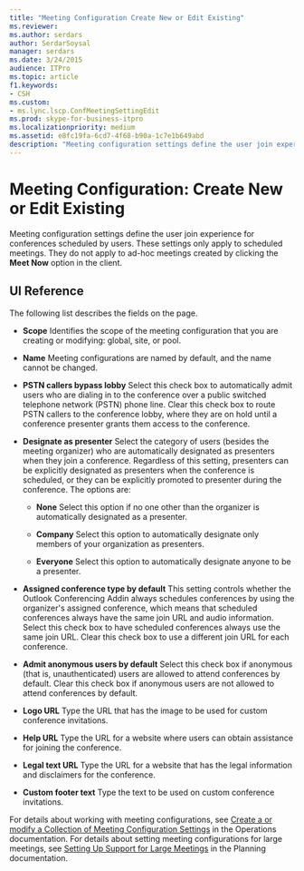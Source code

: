 ```yaml
---
title: "Meeting Configuration Create New or Edit Existing"
ms.reviewer: 
ms.author: serdars
author: SerdarSoysal
manager: serdars
ms.date: 3/24/2015
audience: ITPro
ms.topic: article
f1.keywords:
- CSH
ms.custom:
- ms.lync.lscp.ConfMeetingSettingEdit
ms.prod: skype-for-business-itpro
ms.localizationpriority: medium
ms.assetid: e8fc19fa-6cd7-4f68-b90a-1c7e1b649abd
description: "Meeting configuration settings define the user join experience for conferences scheduled by users. These settings only apply to scheduled meetings. They do not apply to ad-hoc meetings created by clicking the Meet Now option in the client."
---
```


# Meeting Configuration: Create New or Edit Existing

Meeting configuration settings define the user join experience for conferences scheduled by users. These settings only apply to scheduled meetings. They do not apply to ad-hoc meetings created by clicking the **Meet Now** option in the client.

## UI Reference

The following list describes the fields on the page.

- **Scope** Identifies the scope of the meeting configuration that you are creating or modifying: global, site, or pool.

- **Name** Meeting configurations are named by default, and the name cannot be changed.

- **PSTN callers bypass lobby** Select this check box to automatically admit users who are dialing in to the conference over a public switched telephone network (PSTN) phone line. Clear this check box to route PSTN callers to the conference lobby, where they are on hold until a conference presenter grants them access to the conference.

- **Designate as presenter** Select the category of users (besides the meeting organizer) who are automatically designated as presenters when they join a conference. Regardless of this setting, presenters can be explicitly designated as presenters when the conference is scheduled, or they can be explicitly promoted to presenter during the conference. The options are:

  - **None** Select this option if no one other than the organizer is automatically designated as a presenter.

  - **Company** Select this option to automatically designate only members of your organization as presenters.

  - **Everyone** Select this option to automatically designate anyone to be a presenter.

- **Assigned conference type by default** This setting controls whether the Outlook Conferencing Addin always schedules conferences by using the organizer's assigned conference, which means that scheduled conferences always have the same join URL and audio information. Select this check box to have scheduled conferences always use the same join URL. Clear this check box to use a different join URL for each conference.

- **Admit anonymous users by default** Select this check box if anonymous (that is, unauthenticated) users are allowed to attend conferences by default. Clear this check box if anonymous users are not allowed to attend conferences by default.

- **Logo URL** Type the URL that has the image to be used for custom conference invitations.

- **Help URL** Type the URL for a website where users can obtain assistance for joining the conference.

- **Legal text URL** Type the URL for a website that has the legal information and disclaimers for the conference.

- **Custom footer text** Type the text to be used on custom conference invitations.

For details about working with meeting configurations, see [Create a or modify a Collection of Meeting Configuration Settings](/previous-versions/office/lync-server-2013/lync-server-2013-create-or-modify-a-collection-of-meeting-configuration-settings) in the Operations documentation. For details about setting meeting configurations for large meetings, see [Setting Up Support for Large Meetings](/previous-versions/office/lync-server-2013/lync-server-2013-setting-up-support-for-large-meetings) in the Planning documentation.